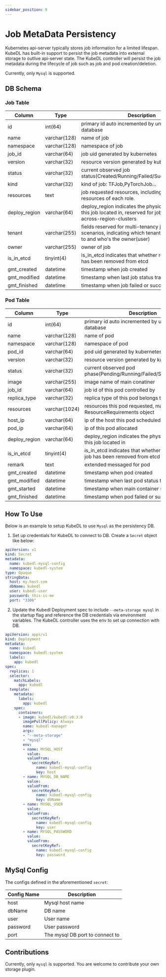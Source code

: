 ```yaml
---
sidebar_position: 9
---
```


# Job MetaData Persistency


Kubernetes api-server typically stores job information for a limited lifespan. KubeDL has built-in support to persist the
job metadata into external storage to outlive api-server state.
The KubeDL controller will persist the job metadata during the lifecycle of job such as job and pod creation/deletion.

Currently, only `Mysql` is supported.

## DB Schema

### Job Table

| **Column**   |   **Type**    |   **Description**   |
|------------- |-------------|--------------|
| id | int(64) | primary id auto incremented by underlying database |
| name | varchar(128) | name of job |
| namespace | varchar(128) | namespace of job |
| job_id | varchar(64) | job uid generated by kubernetes |
| version | varchar(32) | resource version generated by kubernetes(etcd) |
| status | varchar(32) | current observed job status(Created/Running/Failed/Succeed/Restarting) |
| kind | varchar(32) | kind of job: TFJob,PyTorchJob... |
| resources | text | job requested resources, including replicas and resources of each role. |
| deploy_region | varchar(64) | deploy_region indicates the physical region(IDC) this job located in, reserved for jobs running in across-region-clusters |
| tenant | varchar(255) | fields reserved for multi-tenancy job management scenarios, indicating which tenant this job belongs to and who's the owner(user) |
| owner | varchar(255) | owner of job |
| is_in_etcd | tinyint(4) | is_in_etcd indicates that whether record of this job has been removed from etcd |
| gmt_created | datetime |  timestamp when job created |
| gmt_modified | datetime | timestamp when last job status transited |
| gmt_finished | datetime | timestamp when job failed or succeed |

### Pod Table

| **Column**   |   **Type**    |   **Description**   |
|------------- |-------------|-----------------|
| id | int(64) | primary id auto incremented by underlying database |
| name | varchar(128) | name of pod |
| namespace | varchar(128) | namespace of pod |
| pod_id | varchar(64) | pod uid generated by kubernetes |
| version | varchar(32) | resource version generated by kubernetes(etcd) |
| status | varchar(32) | current observed pod phase(Pending/Running/Failed/Succeed/Unkown) |
| image | varchar(255) | image name of main conatiner |
| job_id | varchar(64) | job id of this pod controlled by |
| replica_type | varchar(32) | replica type of this pod belongs to |
| resources | varchar(1024) | resources this pod requested, marshaled from a ResourceRequirements object |
| host_ip | varchar(64) | ip of the host this pod scheduled |
| pod_ip | varchar(64) | ip of this pod allocated |
| deploy_region | varchar(64) | deploy_region indicates the physical region(IDC) this job located in |
| is_in_etcd | tinyint(4) | is_in_etcd indicates that whether record of this job has been removed from etcd |
| remark | text | extended messaged for pod |
| gmt_created | datetime |  timestamp when pod created |
| gmt_modified | datetime | timestamp when last pod status transited |
| gmt_started | datetime | timestamp when main container stared |
| gmt_finished | datetime | timestamp when pod failed or succeed |


## How To Use
Below is an example to setup KubeDL to use `Mysql` as the persistency DB.

1. Set up credentials for KubeDL to connect to DB. Create a `Secret` object like below:

```yaml
apiVersion: v1
kind: Secret
metadata:
  name: kubedl-mysql-config
  namespace: kubedl-system
type: Opaque
stringData:
  host: my.host.com
  dbName: kubedl
  user: kubedl-user
  password: this-is-me
  port: "3306"
```

2. Update the Kubedl Deployment spec to include `--meta-storage mysql` in the startup flag and reference the DB credentials
via environment variables. The KubeDL controller uses the env to set up connection with DB.

```yaml
apiVersion: apps/v1
kind: Deployment
metadata:
  name: kubedl
  namespace: kubedl-system
  labels:
    app: kubedl
spec:
  replicas: 1
  selector:
    matchLabels:
      app: kubedl
  template:
    metadata:
      labels:
        app: kubedl
    spec:
      containers:
      - image: kubedl/kubedl:v0.3.0
        imagePullPolicy: Always
        name: kubedl-manager
        args:
        - "--meta-storage"
        - "mysql"
        env:
        - name: MYSQL_HOST
          value:
          valueFrom:
            secretKeyRef:
              name: kubedl-mysql-config
              key: host
        - name: MYSQL_DB_NAME
          value:
          valueFrom:
            secretKeyRef:
              name: kubedl-mysql-config
              key: dbName
        - name: MYSQL_USER
          value:
          valueFrom:
            secretKeyRef:
              name: kubedl-mysql-config
              key: user
        - name: MYSQL_PASSWORD
          value:
          valueFrom:
            secretKeyRef:
              name: kubedl-mysql-config
              key: password
```


## MySql Config
The configs defined in the aforementioned `secret`:

| Config Name   |   Description    |
|------------- |-------------|
| host | Mysql host name |
| dbName | DB name|
| user | User name|
| password | User password|
| port | The mysql DB port to connect to |

## Contributions

Currently, only `mysql` is supported. You are welcome to contribute your own storage plugin.
